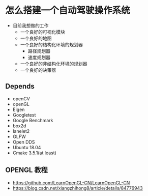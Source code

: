 # 怎么搭建一个自动驾驶操作系统

- 目前我想做的工作
  - 一个良好的可视化模块
  - 一个良好的地图
  - 一个良好的结构化环境的规划器
    - 路径规划器
    - 速度规划器
  - 一个良好的非结构化环境的规划器
  - 一个良好的决策器

## Depends

- openCV
- openGL
- Eigen
- Googletest
- Google Benchmark
- box2d
- lanelet2
- GLFW
- Open DDS
- Ubuntu 18.04
- Cmake 3.5.1(at least)

## OPENGL 教程

- https://github.com/LearnOpenGL-CN/LearnOpenGL-CN
- https://blog.csdn.net/xiangzhihong8/article/details/84776943
